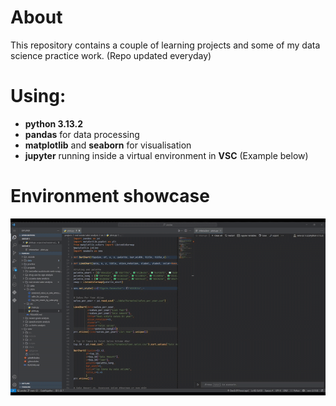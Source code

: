 # About
This repository contains a couple of learning projects and some of my data science practice work.
(Repo updated everyday)

# Using:  
- **python 3.13.2**
- **pandas** for data processing
- **matplotlib** and **seaborn** for visualisation
- **jupyter** running inside a virtual environment in **VSC** (Example below)

# Environment showcase
![Showcase](readme-assets/env_showcase.gif) 
